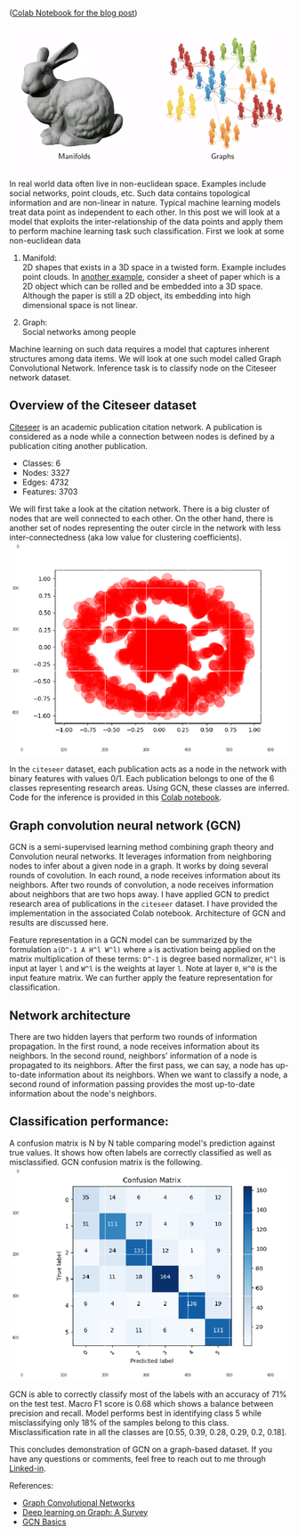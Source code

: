 ([Colab Notebook for the blog post](https://colab.research.google.com/drive/1ZdAud95PK8nKp8eHjQk9WI8ypGyZAFG5))
![Data in non-Euclidean space](/images/manifold.png)  
In real world data often live in non-euclidean space. Examples include social networks, point clouds, etc. Such data contains topological information and are non-linear in nature. Typical machine learning models treat data point as independent to each other. In this post we will look at a model that exploits the inter-relationship of the data points and apply them to perform machine learning task such classification. First we look at some non-euclidean data 

1. Manifold:  
2D shapes that exists in a 3D space in a twisted form. Example includes point clouds. In [another example](https://jakevdp.github.io/PythonDataScienceHandbook/05.10-manifold-learning.html), consider a sheet of paper which is a 2D object which can be rolled and be embedded into a 3D space. Although the paper is still a 2D object, its embedding into high dimensional space is not linear.

2. Graph:  
Social networks among people

Machine learning on such data requires a model that captures inherent structures among data items. We will look at one such model called Graph Convolutional Network. Inference task is to classify node on the Citeseer network dataset. 

## Overview of the Citeseer dataset
[Citeseer](http://csxstatic.ist.psu.edu/downloads/data) is an academic publication citation network. A publication is considered as a node while a connection between nodes is defined by a publication citing another publication.  

* Classes: 6        
* Nodes: 3327  
* Edges: 4732  
* Features: 3703  

We will first take a look at the citation network. There is a big cluster of nodes that are well connected to each other. On the other hand, there is another set of nodes representing the outer circle in the network with less inter-connectedness (aka low value for clustering coefficients).  
![citeseer_network](/images/citeseer_network.png)

In the `citeseer` dataset, each publication acts as a node in the network with binary features with values 0/1. Each publication belongs to one of the 6 classes representing research areas. Using GCN, these classes are inferred. Code for the inference is provided in this [Colab notebook](https://colab.research.google.com/drive/1ZdAud95PK8nKp8eHjQk9WI8ypGyZAFG5).

## Graph convolution neural network (GCN)
GCN is a semi-supervised learning method combining graph theory and Convolution neural networks. It leverages information from neighboring nodes to infer about a given node in a graph. It works by doing several rounds of covolution. In each round, a node receives information about its neighbors. After two rounds of convolution, a node receives information about neighbors that are two hops away. I have applied GCN to predict research area of publications in the `citeseer` dataset. I have provided the implementation in the associated Colab notebook. Architecture of GCN and results are discussed here. 

Feature representation in a GCN model can be summarized by the formulation
`a(D^-1 A H^l W^l)`
where `a` is activation being applied on the matrix multiplication of these terms: `D^-1` is degree based normalizer, `H^l` is input at layer `l` and `W^l` is the weights at layer `l`. Note at layer `0`, `H^0` is the input feature matrix. 
We can further apply the feature representation for classification.

## Network architecture
There are two hidden layers that perform two rounds of information propagation. In the first round, a node receives information about its neighbors. In the second round, neighbors' information of a node is propagated to its neighbors. After the first pass, we can say, a node has up-to-date information about its neighbors. When we want to classify a node, a second round of information passing provides the most up-to-date information about the node's neighbors. 

## Classification performance:
A confusion matrix is N by N table comparing model's prediction against true values. It shows how often labels are correctly classified as well as misclassified. GCN confusion matrix is the following. 
![citeseer_network](/images/confusion_matrix.png)

GCN is able to correctly classify most of the labels with an accuracy of 71% on the test test. Macro F1 score is 0.68 which shows a balance between precision and recall. Model performs best in identifying class 5 while misclassifying only 18% of the samples belong to this class. Misclassification rate in all the classes are [0.55, 0.39, 0.28, 0.29, 0.2, 0.18].  

This concludes demonstration of GCN on a graph-based dataset. If you have any questions or comments, feel free to reach out to me  through [Linked-in](https://www.linkedin.com/in/monir1/).  

References:  
* [Graph Convolutional Networks](https://tkipf.github.io/graph-convolutional-networks/)
* [Deep learning on Graph: A Survey](https://www.arxiv-vanity.com/papers/1812.04202/)
* [GCN Basics](https://towardsdatascience.com/how-to-do-deep-learning-on-graphs-with-graph-convolutional-networks-7d2250723780)
